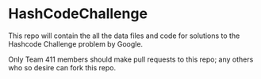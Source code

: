 # HashCodeChallenge

This repo will contain the all the data files and code for solutions to the Hashcode Challenge problem 
by Google. 

Only Team 411 members should make pull requests to this repo; any others who so desire can fork this repo.
